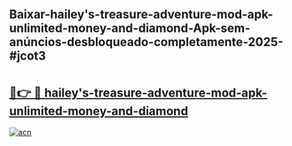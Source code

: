 ## Baixar-hailey's-treasure-adventure-mod-apk-unlimited-money-and-diamond-Apk-sem-anúncios-desbloqueado-completamente-2025-#jcot3

# <h2><a href="https://ainizakaria.my?title=hailey's-treasure-adventure-mod-apk-unlimited-money-and-diamond&ref=22M">🔗👉 🔴 hailey's-treasure-adventure-mod-apk-unlimited-money-and-diamond</a></h2>

[![acn](https://github.com/user-attachments/assets/0f9c940e-d8b0-45ae-aac7-cd30a18b3e1c)](https://ainizakaria.my?title=hailey's-treasure-adventure-mod-apk-unlimited-money-and-diamond&ref=22M)

